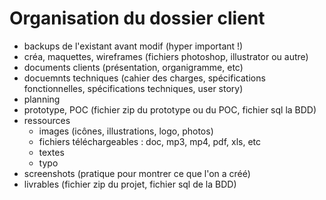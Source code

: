 # Organisation du dossier client

- backups de l'existant avant modif (hyper important !)
- créa, maquettes, wireframes (fichiers photoshop, illustrator ou autre)
- documents clients (présentation, organigramme, etc)
- docuemnts techniques (cahier des charges, spécifications fonctionnelles, spécifications techniques, user story)
- planning
- prototype, POC (fichier zip du prototype ou du POC, fichier sql la BDD)
- ressources
  - images (icônes, illustrations, logo, photos)
  - fichiers téléchargeables : doc, mp3, mp4, pdf, xls, etc
  - textes
  - typo
- screenshots (pratique pour montrer ce que l'on a créé)
- livrables (fichier zip du projet, fichier sql de la BDD)

